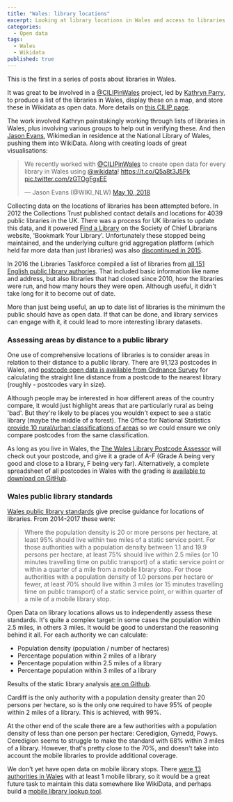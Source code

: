 ```yaml
---
title: "Wales: library locations"
excerpt: Looking at library locations in Wales and access to libraries
categories:
  - Open data
tags:
  - Wales
  - Wikidata
published: true
---
```


This is the first in a series of posts about libraries in Wales.

It was great to be involved in a [@CILIPinWales](https://twitter.com/CILIPinWales) project, led by [Kathryn Parry](https://twitter.com/kathrynparry1), to produce a list of the libraries in Wales, display these on a map, and store these in Wikidata as open data. More details on [this CILIP page](https://www.cilip.org.uk/members/group_content_view.asp?group=200145&id=733577).

The work involved Kathryn painstakingly working through lists of libraries in Wales, plus involving various groups to help out in verifying these. And then [Jason Evans](https://twitter.com/WIKI_NLW), Wikimedian in residence at the National Library of Wales, pushing them into WikiData. Along with creating loads of great visualisations:

<blockquote class="twitter-tweet" data-lang="en"><p lang="en" dir="ltr">We recently worked with <a href="https://twitter.com/CILIPinWales?ref_src=twsrc%5Etfw">@CILIPinWales</a> to create open data for every library in Wales using <a href="https://twitter.com/wikidata?ref_src=twsrc%5Etfw">@wikidata</a>! <a href="https://t.co/Q5a8t3J5Pk">https://t.co/Q5a8t3J5Pk</a> <a href="https://t.co/zGTOgFgxEE">pic.twitter.com/zGTOgFgxEE</a></p>&mdash; Jason Evans (@WIKI_NLW) <a href="https://twitter.com/WIKI_NLW/status/994592370426511361?ref_src=twsrc%5Etfw">May 10, 2018</a></blockquote>
<script async src="https://platform.twitter.com/widgets.js" charset="utf-8"></script>

Collecting data on the locations of libraries has been attempted before. In 2012 the Collections Trust published contact details and locations for 4039 public libraries in the UK. There was a process for UK libraries to update this data, and it powered [Find a Library](http://www.bookmarkyourlibrary.org.uk/find-a-library) on the Society of Chief Librarians website, 'Bookmark Your Library'. Unfortunately these stopped being maintained, and the underlying culture grid aggregation platform (which held far more data than just libraries) was also [discontinued in 2015](https://www.museumscomputergroup.org.uk/culture-grid/).

In 2016 the Libraries Taskforce compiled a list of libraries from [all 151 English public library authories](https://www.gov.uk/government/publications/public-libraries-in-england-basic-dataset). 
That included basic information like name and address, but also libraries that had closed since 2010, how the libraries were run, and how many hours they were open. Although useful, it didn't take long for it to become out of date.

More than just being useful, an up to date list of libraries is the minimum the public should have as open data. If that can be done, and library services can engage with it, it could lead to more interesting library datasets.

### Assessing areas by distance to a public library

One use of comprehensive locations of libraries is to consider areas in relation to their distance to a public library. There are 91,123 postcodes in Wales, and [postcode open data is available from Ordnance Survey](https://www.ordnancesurvey.co.uk/business-and-government/products/code-point-open.html) for calculating the straight line distance from a postcode to the nearest library (roughly - postcodes vary in size).

Although people may be interested in how different areas of the country compare, it would just highlight areas that are particularly rural as being 'bad'. But they're likely to be places you wouldn't expect to see a static library (maybe the middle of a forest). The Office for National Statistics [provide 10 rural/urban classifications of areas](https://www.ons.gov.uk/methodology/geography/geographicalproducts/ruralurbanclassifications/2011ruralurbanclassification) so we could ensure we only compare postcodes from the same classification.

As long as you live in Wales, the [The Wales Library Postcode Assessor](https://walespostcodes.librarydata.uk) will check out your postcode, and give it a grade of A-F (Grade A being very good and close to a library, F being very far). Alternatively, a complete spreadsheet of all postcodes in Wales with the grading is [available to download on GitHub](https://raw.githubusercontent.com/LibrariesHacked/walespostcodes-librarydata/master/data/wales_lottery.csv).

### Wales public library standards

[Wales public library standards](https://gov.wales/topics/culture-tourism-sport/museums-archives-libraries/libraries/public-library-standards/?lang=en) give precise guidance for locations of libraries. From 2014-2017 these were:

>Where the population density is 20 or more persons per hectare, at least 95% should live within two miles of a static service point. For those authorities with a population density between 1.1 and 19.9 persons per hectare, at least 75% should live within 2.5 miles (or 10 minutes travelling time on public transport) of a static service point or within a quarter of a mile from a mobile library stop. For those authorities with a population density of 1.0 persons per hectare or fewer, at  least 70% should live within 3 miles (or 15 minutes travelling time on public transport) of a static service point, or within quarter of a mile of a mobile library stop.

Open Data on library locations allows us to independently assess these standards. It's quite a complex target: in some cases the population within 2.5 miles, in others 3 miles. It would be good to understand the reasoning behind it all. For each authority we can calculate: 

- Population density (population / number of hectares)
- Percentage population within 2 miles of a library
- Percentage population within 2.5 miles of a library
- Percentage population within 3 miles of a library

Results of the static library analysis [are on Github](https://github.com/LibrariesHacked/wales-librarydata/blob/master/data/libraries/standards.csv).

Cardiff is the only authority with a population density greater than 20 persons per hectare, so is the only one required to have 95% of people within 2 miles of a library. This is achieved, with 99%. 

At the other end of the scale there are a few authorities with a population density of less than one person per hectare: Ceredigion, Gynedd, Powys. Ceredigion seems to struggle to make the standard with 68% within 3 miles of a library. However, that's pretty close to the 70%, and doesn't take into account the mobile libraries to provide additional coverage.

We don't yet have open data on mobile library stops. There [were 13 authorities in Wales](https://github.com/LibrariesHacked/mobiles-librarydata/blob/master/data/authorities.csv) with at least 1 mobile library, so it would be a great future task to maintain this data somewhere like WikiData, and perhaps build a [mobile library lookup tool](http://somersetmobiles.librarieshacked.org/).

